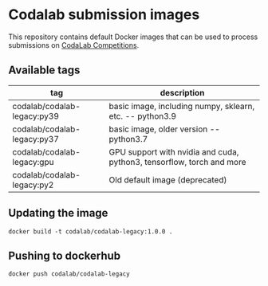 # Codalab submission images

This repository contains default Docker images that can be used to process submissions on [CodaLab Competitions](https://github.com/codalab/codalab-competitions/).

## Available tags

| tag   | description                                                     |
|-------|-----------------------------------------------------------------|
| codalab/codalab-legacy:py39  | basic image, including numpy, sklearn, etc. -- python3.9            |
| codalab/codalab-legacy:py37  | basic image, older version -- python3.7            |
| codalab/codalab-legacy:gpu   | GPU support with nvidia and cuda, python3, tensorflow, torch and more   |
| codalab/codalab-legacy:py2   | Old default image (deprecated)   |


## Updating the image

```docker build -t codalab/codalab-legacy:1.0.0 .```

## Pushing to dockerhub

```docker push codalab/codalab-legacy```
